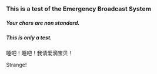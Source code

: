### This is a test of the Emergency Broadcast System

##### Your chars are non standard.

##### This is only a test.

睡吧！睡吧！我请爱滴宝贝！

Strange!
